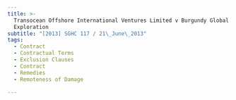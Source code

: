 ```yaml
---
title: >-
  Transocean Offshore International Ventures Limited v Burgundy Global
  Exploration
subtitle: "[2013] SGHC 117 / 21\_June\_2013"
tags:
  - Contract
  - Contractual Terms
  - Exclusion Clauses
  - Contract
  - Remedies
  - Remoteness of Damage

---
```


